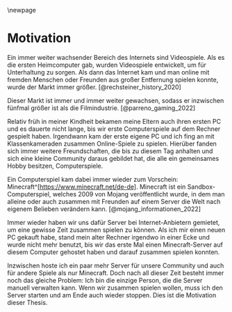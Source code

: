 \newpage
# Motivation

Ein immer weiter wachsender Bereich des Internets sind Videospiele. Als es die ersten Heimcomputer gab, wurden Videospiele entwickelt, um für Unterhaltung zu sorgen.  Als dann das Internet kam und man online mit fremden Menschen oder Freunden aus großer Entfernung spielen konnte, wurde der Markt immer größer. [@rechsteiner_history_2020]

Dieser Markt ist immer und immer weiter gewachsen, sodass er inzwischen fünfmal größer ist als die Filmindustrie. [@parreno_gaming_2022]

Relativ früh in meiner Kindheit bekamen meine Eltern auch ihren ersten PC und es dauerte nicht lange, bis wir erste Computerspiele auf dem Rechner gespielt haben. Irgendwann kam der erste eigene PC und ich fing an mit Klassenkameraden zusammen Online-Spiele zu spielen. Hierüber fanden sich immer weitere Freundschaften, die bis zu diesem Tag anhalten und sich eine kleine Community daraus gebildet hat, die alle ein gemeinsames Hobby besitzen, Computerspiele.

Ein Computerspiel kam dabei immer wieder zum Vorschein: Minecraft^[https://www.minecraft.net/de-de]. Minecraft ist ein Sandbox-Computerspiel, welches 2009 von Mojang veröffentlicht wurde, in dem man alleine oder auch zusammen mit Freunden auf einem Server die Welt nach eigenem Belieben verändern kann. [@mojang_informationen_2022]

Immer wieder haben wir uns dafür Server bei Internet-Anbietern gemietet, um eine gewisse Zeit zusammen spielen zu können. Als ich mir einen neuen PC gekauft habe, stand mein alter Rechner irgendwo in einer Ecke und wurde nicht mehr benutzt, bis wir das erste Mal einen Minecraft-Server auf diesem Computer gehostet haben und darauf zusammen spielen konnten.

Inzwischen hoste ich ein paar mehr Server für unsere Community und auch für andere Spiele als nur Minecraft. Doch nach all dieser Zeit besteht immer noch das gleiche Problem: Ich bin die einzige Person, die die Server manuell verwalten kann. Wenn wir zusammen spielen wollen, muss ich den Server starten und am Ende auch wieder stoppen. Dies ist die Motivation dieser Thesis.

